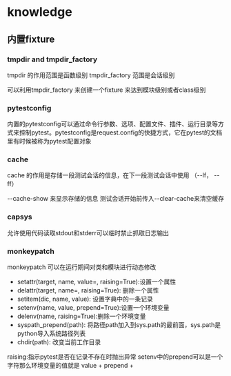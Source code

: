 # knowledge

## 内置fixture

### tmpdir and tmpdir_factory

tmpdir 的作用范围是函数级别 tmpdir_factory 范围是会话级别

可以利用tmpdir_factory 来创建一个fixture 来达到模块级别或者class级别

### pytestconfig

内置的pytestconfig可以通过命令行参数、选项、配置文件、插件、运行目录等方式来控制pytest。pytestconfig是request.config的快捷方式，它在pytest的文档里有时候被称为pytest配置对象

### cache

cache 的作用是存储一段测试会话的信息，在下一段测试会话中使用 （--lf， --ff）

--cache-show 来显示存储的信息
测试会话开始前传入--clear-cache来清空缓存

### capsys

允许使用代码读取stdout和stderr可以临时禁止抓取日志输出

### monkeypatch

monkeypatch 可以在运行期间对类和模块进行动态修改
+ setattr(target, name, value=<notset>, raising=True):设置一个属性
+ delattr(target, name=<notest>, raising=True): 删除一个属性
+ setitem(dic, name, value): 设置字典中的一条记录
+ setenv(name, value, prepend=True):设置一个环境变量
+ delenv(name, raising=True):删除一个环境变量
+ syspath_prepend(path): 将路径path加入到sys.path的最前面，sys.path是python导入系统路径列表
+ chdir(path): 改变当前工作目录

raising:指示pytest是否在记录不存在时抛出异常
setenv中的prepend可以是一个字符那么环境变量的值就是 value + prepend + <old value>


